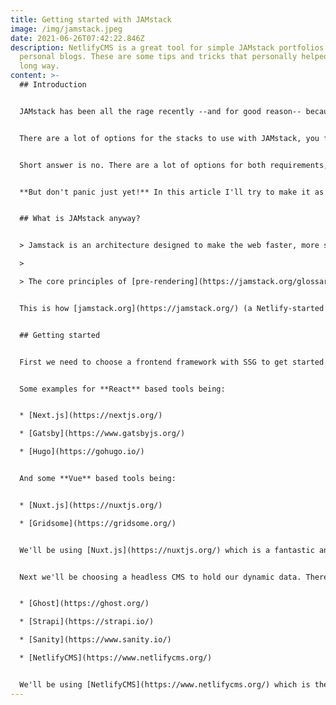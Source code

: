 ```yaml
---
title: Getting started with JAMstack
image: /img/jamstack.jpeg
date: 2021-06-26T07:42:22.846Z
description: NetlifyCMS is a great tool for simple JAMstack portfolios and
  personal blogs. These are some tips and tricks that personally helped me go a
  long way.
content: >-
  ## Introduction


  JAMstack has been all the rage recently --and for good reason-- because it enables developers and content creators to move a lot faster with getting their content online.


  There are a lot of options for the stacks to use with JAMstack, you first need a frontend --this usually being an SSG (Static Site Generation) enabled javascript framework-- and a backend to manage all the dynamic data you want to display on your site, simple right?


  Short answer is no. There are a lot of options for both requirements, and if you're not a seasoned frontend developer it's easy to get lost due to the amount of options available. 


  **But don't panic just yet!** In this article I'll try to make it as simple as possible to start creating your own JAMstack website.


  ## What is JAMstack anyway?


  > Jamstack is an architecture designed to make the web faster, more secure, and easier to scale. It builds on many of the tools and workflows which developers love, and which bring maximum productivity.

  >

  > The core principles of [pre-rendering](https://jamstack.org/glossary/pre-render), and [decoupling](https://jamstack.org/glossary/decoupling), enable sites and applications to be delivered with greater confidence and resilience than ever before.


  This is how [jamstack.org](https://jamstack.org/) (a Netlify-started movement) explains it, which is a very good resource to get familiar with the technology, but in this article we'll get started by doing instead of reading.


  ## Getting started


  First we need to choose a frontend framework with SSG to get started with. There are two popular choices in this step, those being [React](https://reactjs.org/) and [Vue](https://vuejs.org/), with each of them having separate tools to use for SSG.


  Some examples for **React** based tools being:


  * [Next.js](https://nextjs.org/)

  * [Gatsby](https://www.gatsbyjs.org/)

  * [Hugo](https://gohugo.io/)


  And some **Vue** based tools being:


  * [Nuxt.js](https://nuxtjs.org/)

  * [Gridsome](https://gridsome.org/)


  We'll be using [Nuxt.js](https://nuxtjs.org/) which is a fantastic and easy to use solution, with a lot of starter templates, an amazing community, and stellar documentation.


  Next we'll be choosing a headless CMS to hold our dynamic data. There are a ***lot*** of options here too like:


  * [Ghost](https://ghost.org/)

  * [Strapi](https://strapi.io/)

  * [Sanity](https://www.sanity.io/)

  * [NetlifyCMS](https://www.netlifycms.org/)


  We'll be using [NetlifyCMS](https://www.netlifycms.org/) which is the easiest, fastest, and cheapest solution to get started with. Being git hosted as opposed to something like Strapi which you need to host on something like Digital Ocean or Heroku, and being completely free to use with automatic deployments to use with something like Netlify or Vercel
---
```

